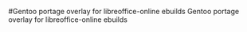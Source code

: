 #Gentoo portage overlay for libreoffice-online ebuilds 
Gentoo portage overlay for libreoffice-online ebuilds
